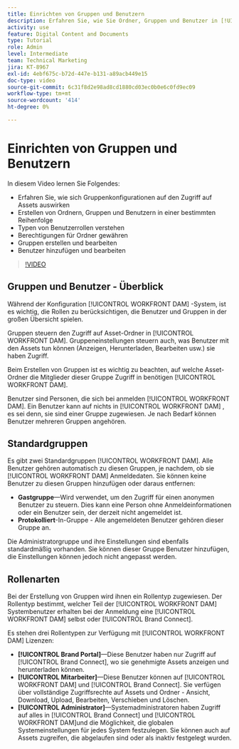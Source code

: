 ```yaml
---
title: Einrichten von Gruppen und Benutzern
description: Erfahren Sie, wie Sie Ordner, Gruppen und Benutzer in [!UICONTROL WORKFRONT DAM]. Machen Sie sich mit den Benutzerrollentypen und gewähren Sie Berechtigungen für Ordner.
activity: use
feature: Digital Content and Documents
type: Tutorial
role: Admin
level: Intermediate
team: Technical Marketing
jira: KT-8967
exl-id: 4ebf675c-b72d-447e-b131-a89acb449e15
doc-type: video
source-git-commit: 6c31f8d2e98ad8cd1880cd03ec0b0e6c0fd9ec09
workflow-type: tm+mt
source-wordcount: '414'
ht-degree: 0%

---
```


# Einrichten von Gruppen und Benutzern

In diesem Video lernen Sie Folgendes:

* Erfahren Sie, wie sich Gruppenkonfigurationen auf den Zugriff auf Assets auswirken
* Erstellen von Ordnern, Gruppen und Benutzern in einer bestimmten Reihenfolge
* Typen von Benutzerrollen verstehen
* Berechtigungen für Ordner gewähren
* Gruppen erstellen und bearbeiten
* Benutzer hinzufügen und bearbeiten

>[!VIDEO](https://video.tv.adobe.com/v/335230/?quality=12&learn=on)

## Gruppen und Benutzer - Überblick

Während der Konfiguration [!UICONTROL WORKFRONT DAM] -System, ist es wichtig, die Rollen zu berücksichtigen, die Benutzer und Gruppen in der großen Übersicht spielen.

Gruppen steuern den Zugriff auf Asset-Ordner in [!UICONTROL WORKFRONT DAM]. Gruppeneinstellungen steuern auch, was Benutzer mit den Assets tun können (Anzeigen, Herunterladen, Bearbeiten usw.) sie haben Zugriff.

Beim Erstellen von Gruppen ist es wichtig zu beachten, auf welche Asset-Ordner die Mitglieder dieser Gruppe Zugriff in benötigen [!UICONTROL WORKFRONT DAM].

Benutzer sind Personen, die sich bei anmelden [!UICONTROL WORKFRONT DAM]. Ein Benutzer kann auf nichts in [!UICONTROL WORKFRONT DAM] , es sei denn, sie sind einer Gruppe zugewiesen. Je nach Bedarf können Benutzer mehreren Gruppen angehören.

## Standardgruppen

Es gibt zwei Standardgruppen [!UICONTROL WORKFRONT DAM]. Alle Benutzer gehören automatisch zu diesen Gruppen, je nachdem, ob sie [!UICONTROL WORKFRONT DAM] Anmeldedaten. Sie können keine Benutzer zu diesen Gruppen hinzufügen oder daraus entfernen:

* **Gastgruppe**—Wird verwendet, um den Zugriff für einen anonymen Benutzer zu steuern. Dies kann eine Person ohne Anmeldeinformationen oder ein Benutzer sein, der derzeit nicht angemeldet ist.
* **Protokolliert**-In-Gruppe - Alle angemeldeten Benutzer gehören dieser Gruppe an.

Die Administratorgruppe und ihre Einstellungen sind ebenfalls standardmäßig vorhanden. Sie können dieser Gruppe Benutzer hinzufügen, die Einstellungen können jedoch nicht angepasst werden.

## Rollenarten

Bei der Erstellung von Gruppen wird ihnen ein Rollentyp zugewiesen. Der Rollentyp bestimmt, welcher Teil der [!UICONTROL WORKFRONT DAM] Systembenutzer erhalten bei der Anmeldung eine [!UICONTROL WORKFRONT DAM] selbst oder [!UICONTROL Brand Connect].

Es stehen drei Rollentypen zur Verfügung mit [!UICONTROL WORKFRONT DAM] Lizenzen:

* **[!UICONTROL Brand Portal]**—Diese Benutzer haben nur Zugriff auf [!UICONTROL Brand Connect], wo sie genehmigte Assets anzeigen und herunterladen können.
* **[!UICONTROL Mitarbeiter]**—Diese Benutzer können auf [!UICONTROL WORKFRONT DAM] und [!UICONTROL Brand Connect]. Sie verfügen über vollständige Zugriffsrechte auf Assets und Ordner - Ansicht, Download, Upload, Bearbeiten, Verschieben und Löschen.
* **[!UICONTROL Administrator]**—Systemadministratoren haben Zugriff auf alles in [!UICONTROL Brand Connect] und [!UICONTROL WORKFRONT DAM]und die Möglichkeit, die globalen Systemeinstellungen für jedes System festzulegen. Sie können auch auf Assets zugreifen, die abgelaufen sind oder als inaktiv festgelegt wurden.

<!-- 
Learn more graphic & documentation article link, below
* Understanding the difference between Workfront licenses and Workfront DAM role types
* -->
